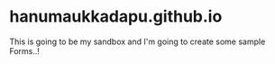 # hanumaukkadapu.github.io
This is going to be my sandbox and I'm going to create some sample Forms..!
